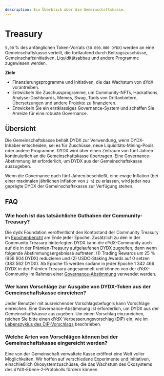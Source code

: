 ```yaml
---
description: Ein Überblick über die Gemeinschaftskasse.
---
```


# Treasury

`5,00` % des anfänglichen Token-Vorrats (`50.000.000 DYDX`) werden an eine Gemeinschaftskasse verteilt, die fortlaufend durch Beitragszuschüsse, Gemeinschaftsinitiativen, Liquiditätsabbau und andere Programme zugewiesen werden.

**Ziele**

* Finanzierungsprogramme und Initiativen, die das Wachstum von dYdX vorantreiben.
* Entwickeln Sie Zuschussprogramme, um Community-NFTs, Hackathons, Analyse-Dashboards, Memes, Swag, Tools von Drittanbietern, Übersetzungen und andere Projekte zu finanzieren.
* Entwickeln Sie ein erstklassiges Governance-System und schaffen Sie Anreize für eine robuste Governance.

## Übersicht

Die Gemeinschaftskasse behält DYDX zur Verwendung, wenn DYDX-Inhaber entscheiden, sei es für Zuschüsse, neue Liquiditäts-Mining-Pools oder andere Programme. DYDX wird über einen Zeitraum von fünf Jahren kontinuierlich an die Gemeinschaftskasse übertragen. Eine Governance-Abstimmung ist erforderlich, um DYDX aus der Gemeinschaftskasse auszugeben.

Wenn die Governance nach fünf Jahren beschließt, eine ewige Inflation (bei einer maximalen jährlichen Inflation von `2 %`) zu erlassen, wird jeder neu geprägte DYDX der Gemeinschaftskasse zur Verfügung stehen.

## FAQ

### Wie hoch ist das tatsächliche Guthaben der Community-Treasury?

Die dydx Foundation veröffentlicht den Kontostand der Community Treasury im [Epochenbericht](https://dydx.foundation/blog) am Ende jeder Epoche. Zusätzlich zu den in der Community Treasury hinterlegten DYDX kann die dYdX-Community auch auf die in der Prämien-Treasury aufgelaufenen DYDX zugreifen, dann wenn folgende Abstimmungsergebnisse auftreten: (1) Trading Rewards um 25 %  (958 904 DYDX) reduzieren und (2) USDC-Staking Awards auf 0 setzen (383 562 DYDX). Ab Epoche 15 werden sodann in jeder Epoche 1 342 466 DYDX in der Prämien Treasury angesammelt und können von der dYdX-Community im Rahmen einer [Governance-Abstimmung](https://docs.dydx.community/dydx-governance/voting-and-governance/governance-parameters) verwendet werden.

### Wer kann Vorschläge zur Ausgabe von DYDX-Token aus der Gemeinschaftskasse einreichen?

Jeder Benutzer mit ausreichender Vorschlagsbefugnis kann Vorschläge einreichen. Eine Governance-Abstimmung ist erforderlich, um DYDX aus der Gemeinschaftskasse auszugeben. Um einen Vorschlag einzureichen, reichen Sie bitte einen dYdX-Verbesserungsvorschlag (DIP) ein, wie im [Lebenszyklus des DIP-Vorschlags](../voting-and-governance/dip-proposal-lifecycle.md) beschrieben.

### Welche Arten von Vorschlägen können bei der Gemeinschaftskasse eingereicht werden?

Eine von der Gemeinschaft verwaltete Kasse eröffnet eine Welt voller Möglichkeiten. Wir hoffen auf verschiedene Experimente und Initiativen, einschließlich Ökosystemzuschüsse, die das Wachstum des Ökosystems des dYdX-Ebene-2-Protokolls fördern können.
